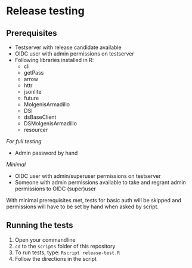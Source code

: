 # Release testing
## Prerequisites
- Testserver with release candidate available
- OIDC user with admin permissions on testserver
- Following libraries installed in R:
  - cli
  - getPass
  - arrow
  - httr
  - jsonlite
  - future
  - MolgenisArmadillo
  - DSI
  - dsBaseClient
  - DSMolgenisArmadillo
  - resourcer
  
*For full testing*
- Admin password by hand

*Minimal*
- OIDC user with admin/superuser permissions on testserver  
- Someone with admin permissions available to take and regrant admin permissions to OIDC (super)user

With minimal prerequisites met, tests for basic auth will be skipped and permissions will have to be set by hand when
asked by script.

## Running the tests
1. Open your commandline
2. `cd` to the `scripts` folder of this repository
3. To run tests, type: `Rscript release-test.R`
4. Follow the directions in the script